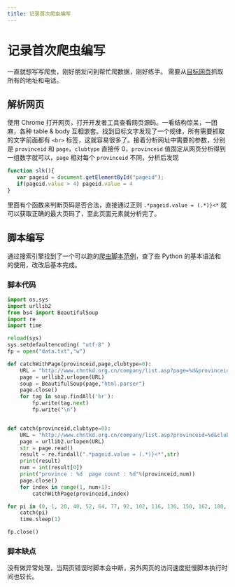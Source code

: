 ```yaml
---
title: 记录首次爬虫编写
---
```

# 记录首次爬虫编写


一直就想写写爬虫，刚好朋友问到帮忙爬数据，刚好练手。
需要从[目标网页](link:http://www.chntkd.org.cn/company/list.asp?provinceid=0&clubtype=0)抓取所有的地址和电话。



## 解析网页

使用 Chrome 打开网页，打开开发者工具查看网页源码。一看结构惊呆，一团麻，各种 table & body 互相嵌套。找到目标文字发现了一个规律，所有需要抓取的文字前面都有 `<br>` 标签，这就容易很多了。接着分析网址中需要的参数，分别是 `provinceid` 和 `page`，`clubtype` 直接传 0，`provinceid` 值固定从网页分析得到一组数字就可以，`page` 相对每个 `provinceid` 不同，分析后发现 
 ```javascript
function slk(){    
    var pageid = document.getElementById("pageid");    
    if(pageid.value > 4) pageid.value = 4
}
```
 里面有个函数来判断页码是否合法，直接通过正则 `.*pageid.value = (.*)}<*` 就可以获取正确的最大页码了，至此页面元素就分析完了。

## 脚本编写

 通过搜索引擎找到了一个可以跑的[爬虫脚本范例](link:https://www.cnblogs.com/xisheng/p/9130156.html)，查了些 Python 的基本语法和 的使用，改改后基本完成。
 
### 脚本代码

```python
import os,sys
import urllib2
from bs4 import BeautifulSoup
import re
import time

reload(sys)
sys.setdefaultencoding( "utf-8" )
fp = open("data.txt","w")

def catchWithPage(provinceid,page,clubtype=0):
    URL = "http://www.chntkd.org.cn/company/list.asp?page=%d&provinceid=%d&clubtype=%d" % (page,provinceid,clubtype)
    page = urllib2.urlopen(URL)
    soup = BeautifulSoup(page,"html.parser")
    page.close()
    for tag in soup.findAll('br'):
        fp.write(tag.next)
        fp.write("\n")


def catch(provinceid,clubtype=0):
    URL = "http://www.chntkd.org.cn/company/list.asp?provinceid=%d&clubtype=%d" % (provinceid,clubtype)
    page = urllib2.urlopen(URL)
    str = page.read()
    result = re.findall(".*pageid.value = (.*)}<*",str)
    print(result)
    num = int(result[0])
    print("province : %d  page count : %d"%(provinceid,num))
    page.close()
    for index in range(1, num+1):
        catchWithPage(provinceid,index)

for pi in (0, 1, 20, 40, 52, 64, 77, 92, 102, 116, 136, 150, 162, 180, 190, 202, 220, 238, 252, 267, 289, 304, 307, 308, 330, 340, 357, 365, 376, 391, 400, 406, 423, 455, 1035, 1091, 1124, 1236, 1237, 2183, 3296, 3568):
    catch(pi)
    time.sleep(1)

fp.close()

```
        
### 脚本缺点
没有做异常处理，当网页错误时脚本会中断，另外网页的访问速度挺慢脚本执行时间也较长。



